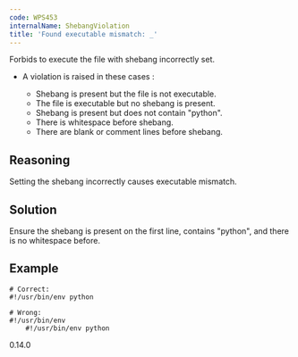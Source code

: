 ```yaml
---
code: WPS453
internalName: ShebangViolation
title: 'Found executable mismatch: _'
---
```


Forbids to execute the file with shebang incorrectly set.

  - A violation is raised in these cases :
    
      - Shebang is present but the file is not executable.
      - The file is executable but no shebang is present.
      - Shebang is present but does not contain "python".
      - There is whitespace before shebang.
      - There are blank or comment lines before shebang.

## Reasoning
Setting the shebang incorrectly causes executable mismatch.

## Solution
Ensure the shebang is present on the first line, contains "python",
and there is no whitespace before.

## Example

    # Correct:
    #!/usr/bin/env python
    
    # Wrong:
    #!/usr/bin/env
        #!/usr/bin/env python

<div class="versionadded">

0.14.0

</div>